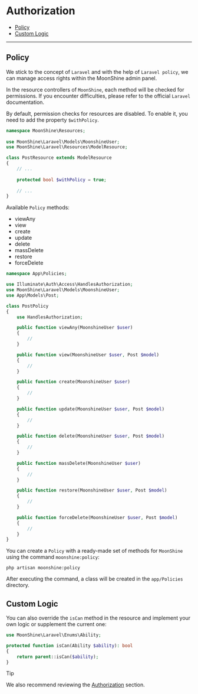 # Authorization

- [Policy](#policy)
- [Custom Logic](#is-can)

---

<a name="policy"></a>
## Policy

We stick to the concept of `Laravel` and with the help of `Laravel policy`, we can manage access rights within the MoonShine admin panel.

In the resource controllers of `MoonShine`, each method will be checked for permissions.
If you encounter difficulties, please refer to the official `Laravel` documentation.

By default, permission checks for resources are disabled.
To enable it, you need to add the property `$withPolicy`.

```php
namespace MoonShine\Resources;
 
use MoonShine\Laravel\Models\MoonshineUser;
use MoonShine\Laravel\Resources\ModelResource;

class PostResource extends ModelResource
{
    // ...
   
    protected bool $withPolicy = true; 
   
    // ...
}
```

Available `Policy` methods:

- viewAny
- view
- create
- update
- delete
- massDelete
- restore
- forceDelete

```php
namespace App\Policies;

use Illuminate\Auth\Access\HandlesAuthorization;
use MoonShine\Laravel\Models\MoonshineUser;
use App\Models\Post;

class PostPolicy
{
    use HandlesAuthorization;

    public function viewAny(MoonshineUser $user)
    {
        //
    }

    public function view(MoonshineUser $user, Post $model)
    {
        //
    }

    public function create(MoonshineUser $user)
    {
        //
    }

    public function update(MoonshineUser $user, Post $model)
    {
        //
    }

    public function delete(MoonshineUser $user, Post $model)
    {
        //
    }

    public function massDelete(MoonshineUser $user)
    {
        //
    }

    public function restore(MoonshineUser $user, Post $model)
    {
        //
    }

    public function forceDelete(MoonshineUser $user, Post $model)
    {
        //
    }
}
```

You can create a `Policy` with a ready-made set of methods for `MoonShine` using the command `moonshine:policy`:

```shell
php artisan moonshine:policy
```

After executing the command, a class will be created in the `app/Policies` directory.

<a name="is-can"></a>
## Custom Logic

You can also override the `isCan` method in the resource and implement your own logic or supplement the current one:

```php
use MoonShine\Laravel\Enums\Ability;

protected function isCan(Ability $ability): bool
{
    return parent::isCan($ability);
}
```

> [!TIP]
> We also recommend reviewing the [Authorization](/docs/{{version}}/advanced/authorization) section.
